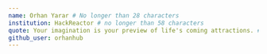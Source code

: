 ```yaml
---
name: Orhan Yarar # No longer than 28 characters
institution: HackReactor # no longer than 58 characters
quote: Your imagination is your preview of life's coming attractions. # no longer than 100 characters, avoid using quotes(") to guarantee the format remains the same.
github_user: orhanhub
---
```

